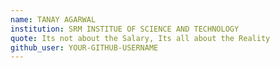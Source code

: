 ```yaml
---
name: TANAY AGARWAL
institution: SRM INSTITUE OF SCIENCE AND TECHNOLOGY
quote: Its not about the Salary, Its all about the Reality
github_user: YOUR-GITHUB-USERNAME
---
```

